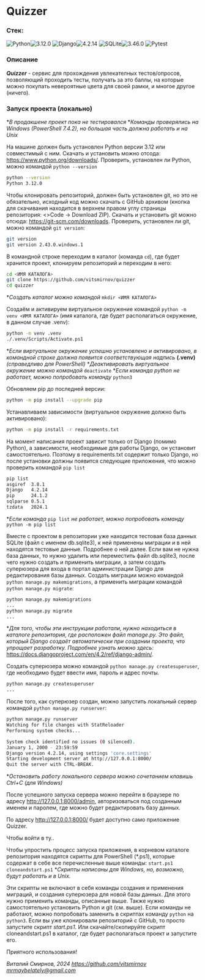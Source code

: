 # Quizzer

### Стек:
![Python](https://img.shields.io/badge/Python-171515?style=flat-square&logo=Python)![3.12.0](https://img.shields.io/badge/3.12.0-blue?style=flat-square&logo=3.12.0)
![Django](https://img.shields.io/badge/Django-171515?style=flat-square&logo=Django)![4.2.14](https://img.shields.io/badge/4.2.14-blue?style=flat-square&logo=4.2.14)
![SQLite](https://img.shields.io/badge/SQLite-171515?style=flat-square&logo=SQLite)![3.46.0](https://img.shields.io/badge/3.46.0-blue?style=flat-square&logo=3.46.0)
![Pytest](https://img.shields.io/badge/Pytest-171515?style=flat-square&logo=Pytest)

### Описание
**_Quizzer_** - сервис для прохождения увлекателных тестов/опросов, позволяющий проходить тесты, получать за это баллы, на которые можно покупать невероятные цвета для своей рамки, и многое другое (ничего).

### Запуск проекта (локально)
**В продакшене проект пока не тестировался*
**Команды проверялись на Windows (PowerShell 7.4.2), но большая часть должна работать и на Unix*

На машине должен быть установлен Python версии 3.12 или совместимый с ним. Скачать и установить можно отсода: https://www.python.org/downloads/. Проверить, установлен ли Python, можно командой `python --version`
```bash
python --version
Python 3.12.0
```

Чтобы клонировать репозиторий, должен быть установлен git, но это не обязательно, исходный код можно скачать с GitHub архивом (кнопка для скачивания находится в верхнем правом углу страницы репозитория: <>Code -> Download ZIP). Скачать и установить git можно отсюда: https://git-scm.com/downloads. Проверить, установлен ли git, можно командой `git version`:
```bash
git version
git version 2.43.0.windows.1
```

В командной строке переходим в каталог (команда `cd`), где будет хранится проект, клонируем репозиторий и переходим в него:
```bash
cd <ИМЯ КАТАЛОГА>
git clone https://github.com/vitsmirnov/quizzer
cd quizzer
```
**Создать каталог можно командой* `mkdir <ИМЯ КАТАЛОГА>`

Создаём и активируем виртуальное окружение командой `python -m venv <ИМЯ КАТАЛОГА>` (имя каталога, где будет располагаться окружение, в данном случае .venv):
```bash
python -m venv .venv
./.venv/Scripts/Activate.ps1
```
**Если виртуальное окружение успешно установлено и активировано, в командной строке должна появится соответствующая надпись* **(.venv)** *(справедливо для PowerShell)*
**Деактивировать виртуальное окружение можно командой* `deactivate`
**Если команда python не работает, можно попробовать команду* `python3`

Обновляем pip до последней версии:
```bash
python -m pip install --upgrade pip
```

Устанавливаем зависимости (виртуальное окружение должно быть активировано):
```bash
python -m pip install -r requirements.txt
```

На момент написания проект зависит только от Django (помимо Python), а зависимости, необходимые для работы Django, он установит самостоятельно. Поэтому в requirements.txt содержит только Django, но после установки должны появится следующие приложения, что можно проверить командой `pip list`
```bash
pip list
asgiref  3.8.1
Django   4.2.14
pip      24.1.2
sqlparse 0.5.1
tzdata   2024.1
```
**Если команда* `pip list` *не работает, можно попробовать команду* `python -m pip list`

Вместе с проектом в репозитории уже находится тестовая база данных SQLite (файл с именем db.sqlite3), к ней применены миграции и в ней находятся тестовые данные. Подробнее о ней далее.
Если вам не нужна база данных, то нужно удалить или переместить файл db.sqlite3, после чего нужно создать и применить миграции, а затем создать суперюзера для входа в портал администрации Django для редактирования базы данных.
Создать миграции можно командой `python manage.py makemigrations`, а применить миграции командой `python manage.py migrate`:
```bash
python manage.py makemigrations
...
python manage.py migrate
...
```
**Для того, чтобы эти инструкции работали, нужно находиться в каталоге репозитория, где расположен файл manage.py. Это файл, который Django создаёт автоматически при создании проекта, что упрощает разработку. Подробнее узнать можно здесь:* https://docs.djangoproject.com/en/4.2/ref/django-admin/.

Создать суперюзера можно командой `python manage.py createsuperuser`, где необходимо будет ввести имя, пароль и адрес почты.
```bash
python manage.py createsuperuser
...
```

После того, как суперюзер создан, можно запустить локальный сервер командой `python manage.py runserver`:
```bash
python manage.py runserver
Watching for file changes with StatReloader
Performing system checks...

System check identified no issues (0 silenced).
January 1, 2000 - 23:59:59
Django version 4.2.14, using settings 'core.settings'
Starting development server at http://127.0.0.1:8000/
Quit the server with CTRL-BREAK.
```
**Остановить работу локального сервера можно сочетанием клавишь Ctrl+C (для Windows)*

После успешного запуска сервера можно перейти в браузере по адресу http://127.0.0.1:8000/admin, авторизоваться под созданным именем и паролем, где можно будет редактировать базу данных.

По адресу http://127.0.0.1:8000/ будет доступно само приложение Quizzer.

Чтобы войти в ту..

Чтобы упростить процесс запуска приложения, в корневом каталоге репозитория находятся скрипты для PowerShell (*.ps1), которые содержат в себе все перечисленные выше команды:
`start.ps1`
`cloneandstart.ps1`
**Скрипты написаны для Windows, но, возможно, будут работать и в Unix.*

Эти скрипты не включают в себя команды создания и применения миграций, и создания суперюзера для новой базы данных. Для этого нужно применить команды, описанные выше. Также нужно самостоятельно установить Python и git (см. выше). Если команды не работают, можно попробовать заменить в скриптах команду `python` на `python3`.
Если вы уже клонировали репозиторий с GitHub, то просто запустите скрипт *start.ps1*. Или скачайте/скопируйте скрипт cloneandstart.ps1 в каталог, где будет располагаться проект и запустите его.

Приятного использования!

*Виталий Смирнов, 2024*
*https://github.com/vitsmirnov*
*mrmaybelately@gmail.com*
